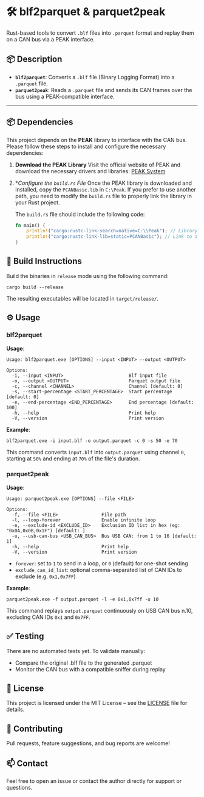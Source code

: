 # 🛠️ blf2parquet & parquet2peak

Rust-based tools to convert `.blf` files into `.parquet` format and replay them on a CAN bus via a PEAK interface.

## 📦 Description

- **`blf2parquet`**: Converts a `.blf` file (Binary Logging Format) into a `.parquet` file.
- **`parquet2peak`**: Reads a `.parquet` file and sends its CAN frames over the bus using a PEAK-compatible interface.

---

## 📦 Dependencies

This project depends on the **PEAK** library to interface with the CAN bus. Please follow these steps to install and configure the necessary dependencies:

1. **Download the PEAK Library**
   Visit the official website of PEAK and download the necessary drivers and libraries:
   [PEAK System](https://www.peak-system.com/)

2. **Configure the `build.rs` File*
   Once the PEAK library is downloaded and installed, copy the `PCANBasic.lib` in `C:\Peak`.
   If you prefer to use another path, you need to modify the `build.rs` file to properly link the library in your Rust project.

   The `build.rs` file should include the following code:

   ```rust
   fn main() {
       println!("cargo:rustc-link-search=native=C:\\Peak"); // Library path
       println!("cargo:rustc-link-lib=static=PCANBasic"); // Link to static library
   }

## 🚀 Build Instructions

Build the binaries in `release` mode using the following command:

```
cargo build --release
```
The resulting executables will be located in `target/release/`.

## ⚙️ Usage

### blf2parquet

**Usage**:
```
Usage: blf2parquet.exe [OPTIONS] --input <INPUT> --output <OUTPUT>

Options:
  -i, --input <INPUT>                        Blf input file
  -o, --output <OUTPUT>                      Parquet output file
  -c, --channel <CHANNEL>                    Channel [default: 0]
  -s, --start-percentage <START_PERCENTAGE>  Start percentage [default: 0]
  -e, --end-percentage <END_PERCENTAGE>      End percentage [default: 100]
  -h, --help                                 Print help
  -V, --version                              Print version
```
**Example**:
```
blf2parquet.exe -i input.blf -o output.parquet -c 0 -s 50 -e 70
```
This command converts `input.blf` into `output.parquet` using channel `0`, starting at `50%` and ending at `70%` of the file's duration.

### parquet2peak

**Usage**:
```
Usage: parquet2peak.exe [OPTIONS] --file <FILE>

Options:
  -f, --file <FILE>                File path
  -l, --loop-forever               Enable infinite loop
  -e, --exclude-id <EXCLUDE_ID>    Exclusion ID list in hex (eg: "0x0A,0x0B,0x1F") [default: ]
  -u, --usb-can-bus <USB_CAN_BUS>  Bus USB CAN: from 1 to 16 [default: 1]
  -h, --help                       Print help
  -V, --version                    Print version
```
- `forever`: set to `1` to send in a loop, or `0` (default) for one-shot sending
- `exclude_can_id_list`: optional comma-separated list of CAN IDs to exclude (e.g. `0x1,0x7FF`)

**Example**:
```
parquet2peak.exe -f output.parquet -l -e 0x1,0x7ff -u 10
```
This command replays `output.parquet` continuously on USB CAN bus n.10, excluding CAN IDs `0x1` and `0x7FF`.

## ✅ Testing
There are no automated tests yet. To validate manually:

- Compare the original .blf file to the generated .parquet
- Monitor the CAN bus with a compatible sniffer during replay

## 📄 License
This project is licensed under the MIT License – see the [LICENSE](./LICENSE) file for details.

## 🤝 Contributing
Pull requests, feature suggestions, and bug reports are welcome!

## 📫 Contact
Feel free to open an issue or contact the author directly for support or questions.

